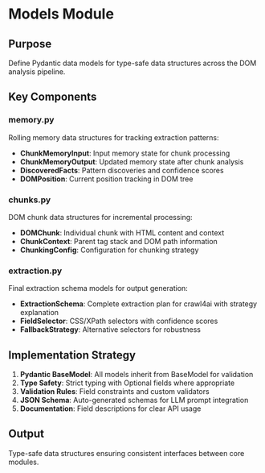 # Models Module

## Purpose
Define Pydantic data models for type-safe data structures across the DOM analysis pipeline.

## Key Components

### memory.py
Rolling memory data structures for tracking extraction patterns:

- **ChunkMemoryInput**: Input memory state for chunk processing
- **ChunkMemoryOutput**: Updated memory state after chunk analysis
- **DiscoveredFacts**: Pattern discoveries and confidence scores
- **DOMPosition**: Current position tracking in DOM tree

### chunks.py
DOM chunk data structures for incremental processing:

- **DOMChunk**: Individual chunk with HTML content and context
- **ChunkContext**: Parent tag stack and DOM path information
- **ChunkingConfig**: Configuration for chunking strategy

### extraction.py
Final extraction schema models for output generation:

- **ExtractionSchema**: Complete extraction plan for crawl4ai with strategy explanation
- **FieldSelector**: CSS/XPath selectors with confidence scores
- **FallbackStrategy**: Alternative selectors for robustness

## Implementation Strategy

1. **Pydantic BaseModel**: All models inherit from BaseModel for validation
2. **Type Safety**: Strict typing with Optional fields where appropriate
3. **Validation Rules**: Field constraints and custom validators
4. **JSON Schema**: Auto-generated schemas for LLM prompt integration
5. **Documentation**: Field descriptions for clear API usage

## Output
Type-safe data structures ensuring consistent interfaces between core modules.
